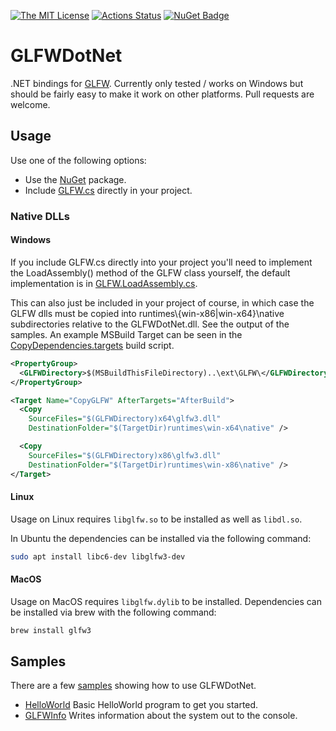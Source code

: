 [![The MIT License](https://img.shields.io/badge/license-MIT-orange.svg?style=flat-square)](http://opensource.org/licenses/MIT)
[![Actions Status](https://github.com/smack0007/GLFWDotNet/workflows/CI/badge.svg)](https://github.com/smack0007/GLFWDotNet/actions)
[![NuGet Badge](https://buildstats.info/nuget/GLFWDotNet)](https://www.nuget.org/packages/GLFWDotNet/)

# GLFWDotNet

.NET bindings for [GLFW](http://www.glfw.org). Currently only tested / works on Windows but should be
fairly easy to make it work on other platforms. Pull requests are welcome.

## Usage

Use one of the following options:

* Use the [NuGet](https://www.nuget.org/packages/GLFWDotNet/) package.
* Include [GLFW.cs](https://github.com/smack0007/GLFWDotNet/blob/master/src/GLFWDotNet/GLFW.cs) directly
  in your project.
  
### Native DLLs

#### Windows  

If you include GLFW.cs directly into your project you'll need to implement the LoadAssembly() method of
the GLFW class yourself, the default implementation is in [GLFW.LoadAssembly.cs](https://github.com/smack0007/GLFWDotNet/blob/master/src/GLFWDotNet/GLFW.LoadAssembly.cs).

This can also just be included in your project of course, in which case the GLFW dlls must be copied into runtimes\\{win-x86|win-x64}\\native subdirectories relative to the GLFWDotNet.dll. See the
output of the samples. An example MSBuild Target can be seen in the
[CopyDependencies.targets](https://github.com/smack0007/GLFWDotNet/blob/master/build/CopyDependencies.targets)
build script.

```xml
<PropertyGroup>
  <GLFWDirectory>$(MSBuildThisFileDirectory)..\ext\GLFW\</GLFWDirectory>
</PropertyGroup>

<Target Name="CopyGLFW" AfterTargets="AfterBuild">
  <Copy
    SourceFiles="$(GLFWDirectory)x64\glfw3.dll"
    DestinationFolder="$(TargetDir)runtimes\win-x64\native" />

  <Copy
    SourceFiles="$(GLFWDirectory)x86\glfw3.dll"
    DestinationFolder="$(TargetDir)runtimes\win-x86\native" />
</Target>
```

#### Linux

Usage on Linux requires `libglfw.so` to be installed as well as `libdl.so`.

In Ubuntu the dependencies can be installed via the following command:

```bash
sudo apt install libc6-dev libglfw3-dev
```

#### MacOS

Usage on MacOS requires `libglfw.dylib` to be installed. Dependencies can be installed
via brew with the following command:

```bash
brew install glfw3
```

## Samples

There are a few [samples](https://github.com/smack0007/GLFWDotNet/tree/master/samples) showing how to use GLFWDotNet.

* [HelloWorld](https://github.com/smack0007/GLFWDotNet/blob/master/samples/HelloWorld/Program.cs) Basic HelloWorld program to get you started.
* [GLFWInfo](https://github.com/smack0007/GLFWDotNet/blob/master/samples/GLFWInfo/Program.cs) Writes information about the system out to the console.
